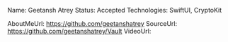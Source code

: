 Name: Geetansh Atrey
Status: Accepted
Technologies: SwiftUI, CryptoKit

AboutMeUrl: https://github.com/geetanshatrey
SourceUrl: https://github.com/geetanshatrey/Vault
VideoUrl: 

<!---
EXAMPLE
Name: John Appleseed
Status: Submitted <or> Winner <or> Distinguished <or> Rejected
Technologies: SwiftUI, RealityKit, CoreGraphic

AboutMeUrl: https://linkedin.com/in/johnappleseed
SourceUrl: https://github.com/johnappleseed/wwdc2025
VideoUrl: https://youtu.be/ABCDE123456
-->
